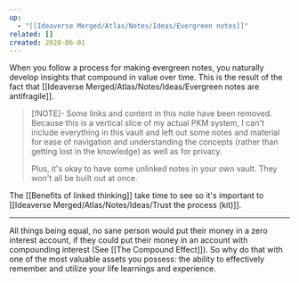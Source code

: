 ```yaml
---
up:
  - "[[Ideaverse Merged/Atlas/Notes/Ideas/Evergreen notes]]"
related: []
created: 2020-06-01
---
```


When you follow a process for making evergreen notes, you naturally develop insights that compound in value over time. This is the result of the fact that [[Ideaverse Merged/Atlas/Notes/Ideas/Evergreen notes are antifragile]].

> [!NOTE]- Some links and content in this note have been removed.
> Because this is a vertical slice of my actual PKM system, I can't include everything in this vault and left out some notes and material for ease of navigation and understanding the concepts (rather than getting lost in the knowledge) as well as for privacy. 
>  
> Plus, it's okay to have some unlinked notes in your own vault. They won't all be built out at once.

The [[Benefits of linked thinking]] take time to see so it's important to [[Ideaverse Merged/Atlas/Notes/Ideas/Trust the process (kit)]]. 

---
All things being equal, no sane person would put their money in a zero interest account, if they could put their money in an account with compounding interest (See [[The Compound Effect]]). So why do that with one of the most valuable assets you possess: the ability to effectively remember and utilize your life learnings and experience. 